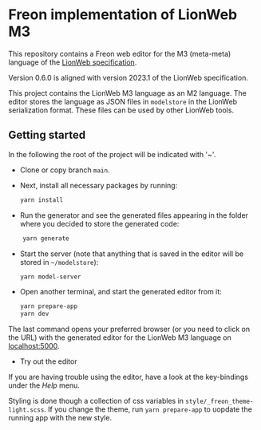 # Freon implementation of LionWeb M3

This repository contains a Freon web editor for the M3 (meta-meta) language of the [LionWeb specification](http://lionweb.io/specification/).

Version 0.6.0 is aligned with version 2023.1 of the LionWeb specification.

This project contains the LionWeb M3 language as an M2 language.
The editor stores the language as JSON files in `modelstore`
in the LionWeb serialization format.
These files can be used by other LionWeb tools.

## Getting started

In the following the root of the project will be indicated with '~'.

*   Clone or copy branch `main`.
    
*   Next, install all necessary packages by running:
    ```bash
    yarn install
    ```

*   Run the generator and see the generated files appearing in the folder where you
    decided to store the generated code:

```bash
    yarn generate
```

*   Start the server (note that anything that is saved in the editor will be stored in `~/modelstore`):
    ```bash
    yarn model-server
    ```
	
* Open another terminal, and start the generated editor from it:
     ```bash
     yarn prepare-app
     yarn dev
     ```

The last command opens your preferred browser (or you need to click on the URL) with the generated editor for the LionWeb M3 language
on [localhost:5000](http://localhost:5000/).

*   Try out the editor

If you are having trouble using the editor, have a look at the key-bindings under the *Help* menu.

Styling is done though a collection of css variables in `style/_freon_theme-light.scss`.
If you change the theme, run `yarn prepare-app` to uopdate the running app with the new style.
